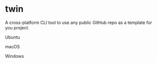 # twin
A cross-platform CLI tool to use any public GitHub repo as a template for you project.

Ubuntu

macOS

Windows